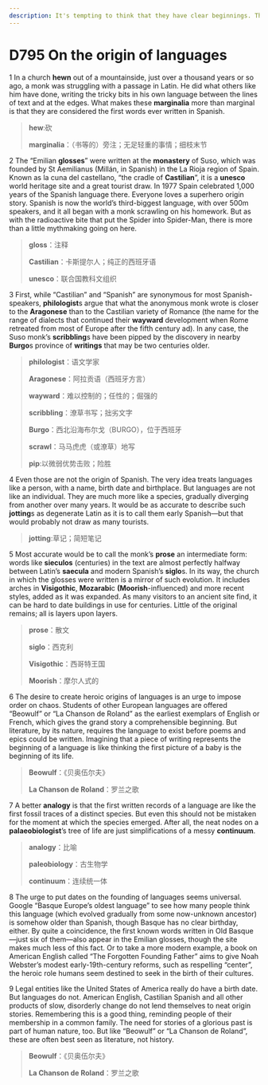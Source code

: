 ```yaml
---
description: It's tempting to think that they have clear beginnings. They don't.
---
```


# D795 On the origin of languages
1 In a church **hewn** out of a mountainside, just over a thousand years or so ago, a monk was struggling with a passage in Latin. He did what others like him have done, writing the tricky bits in his own language between the lines of text and at the edges. What makes these **marginalia** more than marginal is that they are considered the first words ever written in Spanish.

> **hew**:砍
>
> **marginalia**：（书等的）旁注；无足轻重的事情；细枝末节
>

2 The “Emilian **glosses**” were written at the **monastery** of Suso, which was founded by St Aemilianus (Millán, in Spanish) in the La Rioja region of Spain. Known as la cuna del castellano, “the cradle of **Castilian**”, it is a **unesco** world heritage site and a great tourist draw. In 1977 Spain celebrated 1,000 years of the Spanish language there.
Everyone loves a superhero origin story. Spanish is now the world’s third-biggest language, with over 500m speakers, and it all began with a monk scrawling on his homework. But as with the radioactive bite that put the Spider into Spider-Man, there is more than a little mythmaking going on here.

> **gloss**：注释
>
> **Castilian**：卡斯提尔人；纯正的西班牙语
>
> **unesco**：联合国教科文组织
>

3 First, while “Castilian” and “Spanish” are synonymous for most Spanish-speakers, **philologist**s argue that what the anonymous monk wrote is closer to the **Aragonese** than to the Castilian variety of Romance (the name for the range of dialects that continued their **wayward** development when Rome retreated from most of Europe after the fifth century ad). In any case, the Suso monk’s **scribbling**s have been pipped by the discovery in nearby **Burgo**s province of **writings** that may be two centuries older.

> **philologist**：语文学家
>
> **Aragonese**：阿拉贡语（西班牙方言）
>
> **wayward**：难以控制的；任性的；倔强的
>
> **scribbling**：潦草书写；拙劣文字
>
> **Burgo**：西北沿海布尔戈（BURGO），位于西班牙
>
> **scrawl**：马马虎虎（或潦草）地写
>
> **pip**:以微弱优势击败；险胜
>

4 Even those are not the origin of Spanish. The very idea treats languages like a person, with a name, birth date and birthplace. But languages are not like an individual. They are much more like a species, gradually diverging from another over many years. It would be as accurate to describe such **jotting**s as degenerate Latin as it is to call them early Spanish—but that would probably not draw as many tourists.

> **jotting**:草记；简短笔记
>

5 Most accurate would be to call the monk’s **prose** an intermediate form: words like **sieculos** (centuries) in the text are almost perfectly halfway between Latin’s **saecula** and modern Spanish’s **siglo**s. In its way, the church in which the glosses were written is a mirror of such evolution. It includes arches in **Visigothic**, **Mozarabi**c **(Moorish**-influenced) and more recent styles, added as it was expanded. As many visitors to an ancient site find, it can be hard to date buildings in use for centuries. Little of the original remains; all is layers upon layers.

> **prose**：散文
>
> **siglo**：西克利
>
> **Visigothic**：西哥特王国
>
> **Moorish**：摩尔人式的
>

6 The desire to create heroic origins of languages is an urge to impose order on chaos. Students of other European languages are offered “Beowulf” or “La Chanson de Roland” as the earliest exemplars of English or French, which gives the grand story a comprehensible beginning. But literature, by its nature, requires the language to exist before poems and epics could be written. Imagining that a piece of writing represents the beginning of a language is like thinking the first picture of a baby is the beginning of its life.

> **Beowulf**：《贝奥伍尔夫》
>
> **La Chanson de Roland**：罗兰之歌
>

7 A better **analogy** is that the first written records of a language are like the first fossil traces of a distinct species. But even this should not be mistaken for the moment at which the species emerged. After all, the neat nodes on a **palaeobiologist**’s tree of life are just simplifications of a messy **continuum**.

> **analogy**：比喻
>
> **paleobiology**：古生物学
>
> **continuum**：连续统一体
>

8 The urge to put dates on the founding of languages seems universal. Google “Basque Europe’s oldest language” to see how many people think this language (which evolved gradually from some now-unknown ancestor) is somehow older than Spanish, though Basque has no clear birthday, either. By quite a coincidence, the first known words written in Old Basque—just six of them—also appear in the Emilian glosses, though the site makes much less of this fact. Or to take a more modern example, a book on American English called “The Forgotten Founding Father” aims to give Noah Webster’s modest early-19th-century reforms, such as respelling “center”, the heroic role humans seem destined to seek in the birth of their cultures.

9 Legal entities like the United States of America really do have a birth date. But languages do not. American English, Castilian Spanish and all other products of slow, disorderly change do not lend themselves to neat origin stories. Remembering this is a good thing, reminding people of their membership in a common family. The need for stories of a glorious past is part of human nature, too. But like “Beowulf” or “La Chanson de Roland”, these are often best seen as literature, not history.

> **Beowulf**：《贝奥伍尔夫》
>
> **La Chanson de Roland**：罗兰之歌
>

